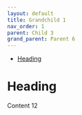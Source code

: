 ```yaml
---
layout: default
title: Grandchild 1
nav_order: 1
parent: Child 3
grand_parent: Parent 6
---
```


- [Heading](#heading)

# Heading

Content 12